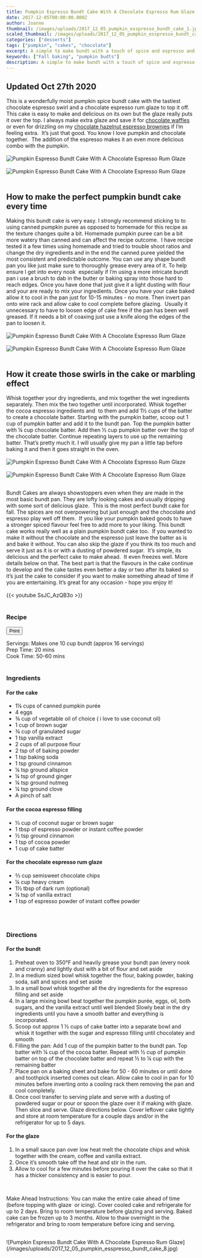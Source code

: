 ```yaml
---
title: Pumpkin Espresso Bundt Cake With A Chocolate Espresso Rum Glaze
date: 2017-12-05T00:00:00.000Z
author: Joanne
thumbnail: /images/uploads/2017_12_05_pumpkin_esspresso_bundt_cake_1.jpg
scaled_thumbnail: /images/uploads/2017_12_05_pumpkin_esspresso_bundt_cake_0.jpg
categories: ["desserts"]
tags: ["pumpkin", "cakes", "chocolate"]
excerpt: A simple to make bundt with a touch of spice and espresso and an unforgettable glaze
keywords: ["Fall baking", "pumpkin budts"]
description: A simple to make bundt with a touch of spice and espresso and an unforgettable glaze
---
```

<span class="blog-text">

## Updated Oct 27th 2020

This is a wonderfully moist pumpkin spice bundt cake with the tastiest chocolate espresso swirl and a chocolate espresso rum glaze to top it off. This cake is easy to make and delicious on its own but the glaze really puts it over the top. I always make extra glaze and save it for [chocolate waffles](https://www.oliveandmango.com/dark-chocolate-waffles-with-cherry-balsamic-compote/) or even for drizzling on my [chocolate hazelnut espresso brownies](https://www.oliveandmango.com/chocolate-hazelnut-espresso-brownies/) if I’m feeling extra.  It’s just that good. You know I love pumpkin and chocolate together.  The addition of the espresso makes it an even more delicious combo with the pumpkin.  
</br>
</br>
![Pumpkin Espresso Bundt Cake With A Chocolate Espresso Rum Glaze](/images/uploads/2017_12_05_pumpkin_esspresso_bundt_cake_2.jpg)
</br>
</br>
![Pumpkin Espresso Bundt Cake With A Chocolate Espresso Rum Glaze](/images/uploads/2017_12_05_pumpkin_esspresso_bundt_cake_3.jpg)
</br>
</br>

## How to make the perfect pumpkin bundt cake every time

Making this bundt cake is very easy. I strongly recommend sticking to to using canned pumpkin puree as opposed to homemade for this recipe as the texture changes quite a bit. Homemade pumpkin puree can be a bit more watery than canned and can affect the recipe outcome.  I have recipe tested it a few times using homemade and tried to trouble shoot ratios and change the dry ingredients and in the end the canned puree yielded the most consistent and predictable outcome. You can use any shape bundt pan you like just make sure to thoroughly grease every area of it. To help ensure I get into every nook  especially if I’m using a more intricate bundt pan i use a brush to dab in the butter or baking spray into those hard to reach edges. Once you have done that just give it a light dusting with flour and your are ready to mix your ingredients. Once you have your cake baked allow it to cool in the pan just for 10-15 minutes - no more. Then invert pan onto wire rack and allow cake to cool complete before glazing.  Usually it unnecessary to have to loosen edge of cake free if the pan has been well greased. If it needs a bit of coaxing just use a knife along the edges of the pan to loosen it. 
</br>
</br>
![Pumpkin Espresso Bundt Cake With A Chocolate Espresso Rum Glaze](/images/uploads/2017_12_05_pumpkin_esspresso_bundt_cake_4.jpg)
</br>
</br>
![Pumpkin Espresso Bundt Cake With A Chocolate Espresso Rum Glaze](/images/uploads/2017_12_05_pumpkin_esspresso_bundt_cake_5.jpg)
</br>
</br>

## How it create those swirls in the cake or marbling effect

Whisk together your dry ingredients, and mix together the wet ingredients separately. Then mix the two together until incorporated. Whisk together the cocoa espresso ingredients and  to them and add 1&frac12; cups of the batter to create a chocolate batter. Starting with the pumpkin batter, scoop out 1 cup of pumpkin batter and add it to the bundt pan. Top the pumpkin batter with &frac14; cup chocolate batter. Add then &frac12; cup pumpkin batter over the top of the chocolate batter. Continue repeating layers to use up the remaining batter. That’s pretty much it. I will usually give my pan a little tap before baking it and then it goes straight in the oven. 
</br>
</br>
![Pumpkin Espresso Bundt Cake With A Chocolate Espresso Rum Glaze](/images/uploads/2017_12_05_pumpkin_esspresso_bundt_cake_6.jpg)
</br>
</br>
![Pumpkin Espresso Bundt Cake With A Chocolate Espresso Rum Glaze](/images/uploads/2017_12_05_pumpkin_esspresso_bundt_cake_7.jpg)
</br>
</br>

Bundt Cakes are always showstoppers even when they are made in the most basic bundt pan. They are lofty looking cakes and usually dripping with some sort of delicious glaze.  This is the most perfect bundt cake for fall. The spices are not overpowering but just enough and the chocolate and espresso play well off them.  If you like your pumpkin baked goods to have a stronger spiced flavour feel free to add more to your liking. This bundt cake works really well as a plain pumpkin bundt cake too.  If you wanted to make it without the chocolate and the espresso just leave the batter as is and bake it without. You can also skip the glaze if you think its too much and serve it just as it is or with a dusting of powdered sugar.  It’s simple, its delicious and the perfect cake to make ahead.  It even freezes well. More details below on that. The best part is that the flavours in the cake continue to develop and the cake tastes even better a day or two after its baked so it’s just the cake to consider if you want to make something ahead of time if you are entertaining. It’s great for any occasion - hope you enjoy it!
</br>
</br>
{{< youtube SsJC_AzQB3o >}}
</br>
</br>
</span>

### Recipe
<div print_button><form>
<input type="button" value="Print" class="btn__print" onClick="window.print()">
</form></div>

<div>Servings: <span itemprop="recipeYield">Makes one 10 cup bundt (approx 16 servings)</div>
<div>Prep Time: <meta itemprop="prepTime" content="PT20M">20 mins</div>
<div>Cook Time: <meta itemprop="cookTime" content="PT60M">50-60 mins</div>
</br>

### Ingredients
#### For the cake

* <span itemprop="recipeIngredient">1¼ cups of canned pumpkin purée </span>
* <span itemprop="recipeIngredient">4 eggs</span>
* <span itemprop="recipeIngredient">¾ cup of vegetable oil of choice ( i love to use coconut oil)</span>
* <span itemprop="recipeIngredient">1 cup of brown sugar</span>
* <span itemprop="recipeIngredient">¾ cup of granulated sugar</span>
* <span itemprop="recipeIngredient">1 tsp vanilla extract</span>
* <span itemprop="recipeIngredient">2 cups of all purpose flour</span>
* <span itemprop="recipeIngredient">2 tsp of of baking powder</span>
* <span itemprop="recipeIngredient">1 tsp baking soda</span>
* <span itemprop="recipeIngredient">1 tsp ground cinnamon</span>
* <span itemprop="recipeIngredient">¼ tsp ground allspice</span>
* <span itemprop="recipeIngredient">¼ tsp of ground ginger</span>
* <span itemprop="recipeIngredient">¼ tsp ground nutmeg</span>
* <span itemprop="recipeIngredient">¼ tsp ground clove</span>
* <span itemprop="recipeIngredient">A pinch of salt </span>

#### For the cocoa espresso filling

* <span itemprop="recipeIngredient">&frac13; cup of coconut sugar or brown sugar</span>
* <span itemprop="recipeIngredient">1 tbsp of espresso powder or instant coffee powder</span>
* <span itemprop="recipeIngredient">½ tsp ground cinnamon</span>
* <span itemprop="recipeIngredient">1 tsp of cocoa powder</span>
* <span itemprop="recipeIngredient">1 cup of cake batter </span>

#### For the chocolate espresso rum glaze

* <span itemprop="recipeIngredient">&frac23; cup semisweet chocolate chips</span>
* <span itemprop="recipeIngredient">¼ cup heavy cream</span>
* <span itemprop="recipeIngredient">1½ tbsp of dark rum (optional)</span>
* <span itemprop="recipeIngredient">¼ tsp of vanilla extract</span>
* <span itemprop="recipeIngredient">1 tsp of espresso powder of instant coffee powder </span>
</br>
</br>

### Directions

#### For the bundt

1. Preheat oven to 350°F and heavily grease your bundt pan (every nook and cranny) and lightly dust with a bit of flour and set aside
2. In a medium sized bowl whisk together the flour, baking powder, baking soda, salt and spices and set aside
3. In a small bowl whisk together all the dry ingredients for the espresso filling and set aside
4. In a large mixing bowl beat together the pumpkin purée, eggs, oil, both sugars, and the vanilla extract until well blended Slowly beat in the dry ingredients until you have a smooth batter and everything is incorporated.
5. Scoop out approx 1 &frac12; cups of cake batter into a separate bowl and whisk it together with the sugar and espresso filling until chocolatey and smooth
6. Filling the pan: Add 1 cup of the pumpkin batter to the bundt pan. Top batter with &frac14; cup of the cocoa batter. Repeat with &frac12; cup of pumpkin batter on top of the chocolate batter and repeat &frac12; to &frac14; cup with the remaining batter
7. Place pan on a baking sheet and bake for 50 - 60 minutes or until done and toothpick inserted comes out clean. Allow cake to cool in pan for 10 minutes before inverting onto a cooling rack them removing the pan and cool completely. 
8. Once cool transfer to serving plate and serve with a dusting of powdered sugar or pour or spoon the glaze over it if making with glaze. Then slice and serve. Glaze directions below. Cover leftover cake tightly and store at room temperature for a couple days and/or in the refrigerator for up to 5 days.

#### For the glaze

1. In a small sauce pan over low heat melt the chocolate chips and whisk together with the cream, coffee and vanilla extract.
2. Once it’s smooth take off the heat and stir in the rum.
3. Allow to cool for a few minutes before pouring it over the cake so that it has a thicker consistency and is easier to pour.
</br>

Make Ahead Instructions: You can make the entire cake ahead of time (before topping with glaze  or icing). Cover cooled cake and refrigerate for up to 2 days. Bring to room temperature before glazing and serving. Baked cake can be frozen up to 3 months. Allow to thaw overnight in the refrigerator and bring to room temperature before icing and serving.

</br>
![Pumpkin Espresso Bundt Cake With A Chocolate Espresso Rum Glaze](/images/uploads/2017_12_05_pumpkin_esspresso_bundt_cake_8.jpg)